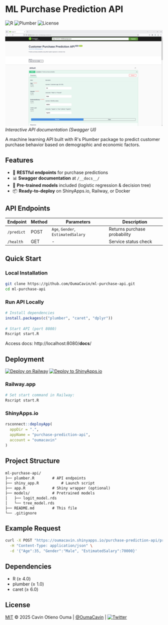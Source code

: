 # ML Purchase Prediction API

![R](https://img.shields.io/badge/R-276DC3?style=for-the-badge&logo=r&logoColor=white)
![Plumber](https://img.shields.io/badge/Plumber-API-3679E5?style=for-the-badge)
![License](https://img.shields.io/badge/License-MIT-blue.svg?style=for-the-badge)

![Swagger UI Preview](https://github.com/OumaCavin/ml-purchase-api/blob/main/images/swagger-preview.png?raw=true)  
*Interactive API documentation (Swagger UI)*

A machine learning API built with R's Plumber package to predict customer purchase behavior based on demographic and economic factors.

## Features

- 🚀 **RESTful endpoints** for purchase predictions
- 📊 **Swagger documentation** at `/__docs__/`
- 🤖 **Pre-trained models** included (logistic regression & decision tree)
- 📦 **Ready-to-deploy** on ShinyApps.io, Railway, or Docker

## API Endpoints

| Endpoint | Method | Parameters | Description |
|----------|--------|------------|-------------|
| `/predict` | POST | `Age`, `Gender`, `EstimatedSalary` | Returns purchase probability |
| `/health` | GET | - | Service status check |

## Quick Start

### Local Installation
```bash
git clone https://github.com/OumaCavin/ml-purchase-api.git
cd ml-purchase-api
```

### Run API Locally
```r
# Install dependencies
install.packages(c("plumber", "caret", "dplyr"))

# Start API (port 8080)
Rscript start.R
```
Access docs: http://localhost:8080/__docs__/

## Deployment

[![Deploy on Railway](https://railway.app/button.svg)](https://railway.app/new/template?template=plumber)
[![Deploy to ShinyApps.io](https://img.shields.io/badge/ShinyApps.io-Deploy-2c3e50?style=for-the-badge)](https://www.shinyapps.io/)

### Railway.app
```bash
# Set start command in Railway:
Rscript start.R
```

### ShinyApps.io
```r
rsconnect::deployApp(
  appDir = ".",
  appName = "purchase-prediction-api",
  account = "oumacavin"
)
```

## Project Structure
```
ml-purchase-api/
├── plumber.R        # API endpoints
├── shiny_app.R          # Launch script
├── app.R            # Shiny wrapper (optional)
├── models/          # Pretrained models
│   ├── logit_model.rds
│   └── tree_model.rds
├── README.md        # This file
└── .gitignore
```

## Example Request
```bash
curl -X POST "https://oumacavin.shinyapps.io/purchase-prediction-api/predict" \
  -H "Content-Type: application/json" \
  -d '{"Age":35, "Gender":"Male", "EstimatedSalary":70000}'
```

## Dependencies
- R (≥ 4.0)
- plumber (≥ 1.0)
- caret (≥ 6.0)


## License
[MIT](LICENSE) © 2025 Cavin Otieno Ouma | [@OumaCavin](https://github.com/OumaCavin) | [![Twitter](https://img.shields.io/twitter/follow/kevingalacha?style=social)](https://twitter.com/kevingalacha)


